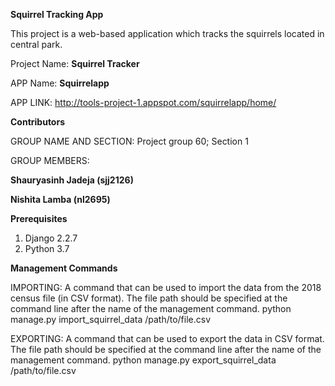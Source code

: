 **Squirrel Tracking App**

This project is a web-based application which tracks the squirrels located in central park.

Project Name: **Squirrel Tracker**

APP Name: **Squirrelapp** 

APP LINK: http://tools-project-1.appspot.com/squirrelapp/home/


**Contributors**

GROUP NAME AND SECTION: Project group 60; Section 1

GROUP MEMBERS:

**Shauryasinh Jadeja (sjj2126)**

**Nishita Lamba (nl2695)**

**Prerequisites**

1.	Django 2.2.7
2.	Python 3.7

**Management Commands**

IMPORTING: A command that can be used to import the data from the 2018 census file (in CSV format). The file path should be specified at the command line after the name of the management command.
python manage.py import_squirrel_data /path/to/file.csv

EXPORTING:  A command that can be used to export the data in CSV format. The file path should be specified at the command line after the name of the management command.
python manage.py export_squirrel_data /path/to/file.csv
